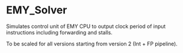 # EMY_Solver

Simulates control unit of EMY CPU to output clock period of input instructions including forwarding and stalls.  

To be scaled for all versions starting from version 2 (Int + FP pipeline).
